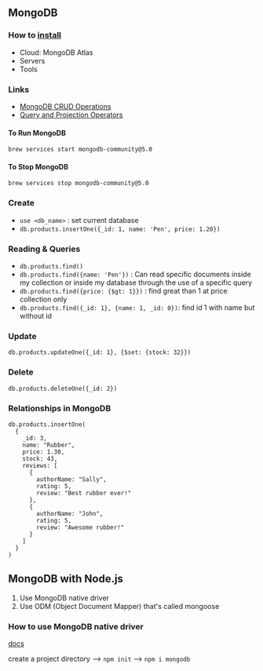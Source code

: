## MongoDB

### How to [install](https://docs.mongodb.com/v5.0/installation/)

- Cloud: MongoDB Atlas
- Servers
- Tools

### Links

- [MongoDB CRUD Operations](https://docs.mongodb.com/manual/crud/)
- [Query and Projection Operators](https://docs.mongodb.com/manual/reference/operator/query/)

#### To Run MongoDB

`brew services start mongodb-community@5.0`

#### To Stop MongoDB

`brew services stop mongodb-community@5.0`

### Create

- `use <db_name>` : set current database
- `db.products.insertOne({_id: 1, name: 'Pen', price: 1.20})`

### Reading & Queries

- `db.products.find()`
- `db.products.find({name: 'Pen'})` : Can read specific documents inside my collection or inside my database through the use of a specific query
- `db.products.find({price: {$gt: 1}})` : find great than 1 at price collection only
- `db.products.find({_id: 1}, {name: 1, _id: 0})`: find id 1 with name but without id

### Update

`db.products.updateOne({_id: 1}, {$set: {stock: 32}})`

### Delete

`db.products.deleteOne({_id: 2})`

### Relationships in MongoDB

```
db.products.insertOne(
  {
    _id: 3,
    name: "Rubber",
    price: 1.30,
    stock: 43,
    reviews: [
      {
        authorName: "Sally",
        rating: 5,
        review: "Best rubber ever!"
      },
      {
        authorName: "John",
        rating: 5,
        review: "Awesome rubber!"
      }
    ]
  }
)
```

## MongoDB with Node.js

1. Use MongoDB native driver
2. Use ODM (Object Document Mapper) that's called mongoose

### How to use MongoDB native driver

[docs](https://docs.mongodb.com/drivers/node/current/quick-start/)

create a project directory ⟶ `npm init` ⟶ `npm i mongodb`
